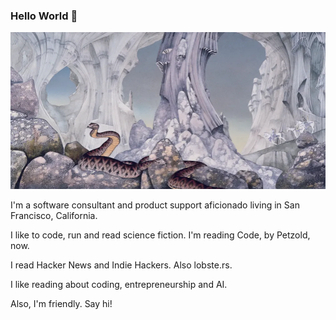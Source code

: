 ### Hello World 👋

![brick man next to tower](ice_land.webp)

I'm a software consultant and product support aficionado living in San Francisco, California.

I like to code, run and read science fiction. I'm reading Code, by Petzold, now. 

I read Hacker News and Indie Hackers. Also lobste.rs.

I like reading about coding, entrepreneurship and AI.

Also, I'm friendly. Say hi!



